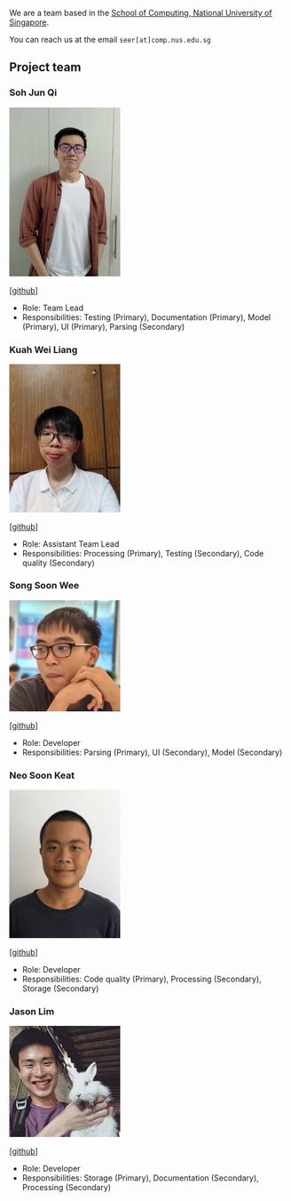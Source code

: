 We are a team based in the [School of Computing, National University of Singapore](http://www.comp.nus.edu.sg).

You can reach us at the email `seer[at]comp.nus.edu.sg`

## Project team

### Soh Jun Qi

<img src="images/sjq-sohjunqi.png" width="200px">

[[github](https://github.com/sjq-sohjunqi)]

* Role: Team Lead
* Responsibilities: Testing (Primary), Documentation (Primary), Model (Primary), UI (Primary), Parsing (Secondary)

### Kuah Wei Liang

<img src="images/weilianglOl.png" width="200px">

[[github](https://github.com/WeiLiangLOL/)]

* Role: Assistant Team Lead
* Responsibilities: Processing (Primary), Testing (Secondary), Code quality (Secondary)

### Song Soon Wee

<img src="images/ssoonwee.png" width="200px">

[[github](https://github.com/ssoonwee)]

* Role: Developer
* Responsibilities: Parsing (Primary), UI (Secondary), Model (Secondary)

### Neo Soon Keat

<img src="images/soonkeatneo.png" width="200px">

[[github](https://github.com/SoonKeatNeo)]

* Role: Developer
* Responsibilities: Code quality (Primary), Processing (Secondary), Storage (Secondary)

### Jason Lim

<img src="images/jasaaanlim.png" width="200px">

[[github](https://github.com/jasaaanlim)]

* Role: Developer
* Responsibilities: Storage (Primary), Documentation (Secondary), Processing (Secondary)
